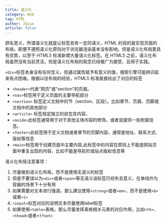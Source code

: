 ```yaml
---
title: 语义化
category: Web
tag: HTML
author: JQiue
article: false
---
```


顾名思义，所谓语义化就是让标签具有一定的语义，HTML 的目的是实现页面的布局，即便不遵照语义化原则对于浏览器渲染基本没有影响。但是语义化布局更具有优势，以至于 HTML5 标准新增大量语义化标签。在 HTML5 之前，语义化布局虽然没有当前灵活，但是语义化布局的观念已经被广为接受，且用于实践。

`<div>`标签本身没有任何含义，但通过属性赋予有意义的值，搜索引擎可能辨识起来有点困难。根据以往布局的经验，HTML5 标准直接给出了对应的标签

+ `<header>`代表“网页”或“section”的页眉。
+ `<nav>`标签用于定义页面的主要导航部分
+ `<section>` 标签定义文档中的节（section、区段）。比如章节、页眉、页脚或文档中的其他部分
+ `<article>` 标签规定独立的自包含内容。
+ `<aside>`此标签通常用于对于其他主体内容的修饰，或者说提供一些附属信息。
+ `<footer>`此标签用于定义文档或者章节的页脚内容，通常是地址、联系方式、版权等信息
+ `<main>`标签用于创建页面中主要内容,此标签中的内容在原则上不能是网站页面中重复出现的内容，比如不能是导航栏或站点版权信息等

语义化布局注意事项：

1. 尽量做到语义化布局，而不是使用无语义的标签
2. 但是不要误以为`<div>`或者`<span>`等无语义话标签已经失去意义，在单纯作为容器的场景下十分有用
3. 如果需要对文本进行强调，那么建议使用`<strong>`或者`<em>`，而不是使用`<b>`或者`<i>`
4. `<input>`标签对应的说明文本尽量使用label标签
5. 如果使用`<table>`表格，那么尽量发挥表格相关元素的对应作用，比如`<th>`、`<thead>`或者<`tfoot>`
